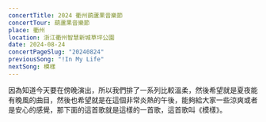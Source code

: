 ```yaml
---
concertTitle: 2024 衢州葫蘆果音樂節
concertTour: 葫蘆果音樂節
place: 衢州
location: 浙江衢州智慧新城草坪公園
date: 2024-08-24
concertPageSlug: "20240824"
previousSong: "!In My Life"
nextSong: 模樣
---
```

因為知道今天要在傍晚演出，所以我們排了一系列比較溫柔，然後希望就是夏夜能有晚風的曲目，然後也希望就是在這個非常炎熱的午後，能夠給大家一些涼爽或者是安心的感覺，那下面的這首歌就是這樣的一首歌，這首歌叫《模樣》。